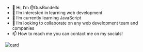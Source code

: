 - 👋 Hi, I’m @GusRondello
- 👀 I’m interested in learning web development
- 🌱 I’m currently learning JavaScript
- 💞️ I’m looking to collaborate on any web development team and companies
- 📫 How to reach me you can contact me on my socials!


[![card](https://github-readme-stats.vercel.app/api?username=GusRondello&theme=default)](https://github.com/GusRondello/)
